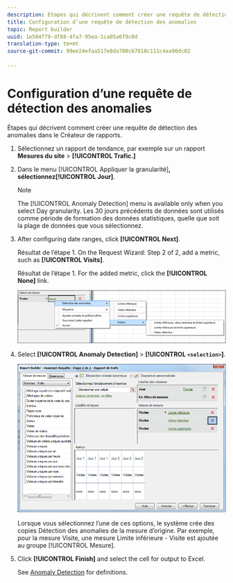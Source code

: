 ```yaml
---
description: Etapes qui décrivent comment créer une requête de détection des anomalies dans le créateur de rapports.
title: Configuration d’une requête de détection des anomalies
topic: Report builder
uuid: 1e504ff9-df88-4fa7-95ea-1ca05a6f9c0d
translation-type: tm+mt
source-git-commit: 99ee24efaa517e8da700c67818c111c4aa90dc02

---
```



# Configuration d’une requête de détection des anomalies

Étapes qui décrivent comment créer une requête de détection des anomalies dans le Créateur de rapports.

1. Sélectionnez un rapport de tendance, par exemple sur un rapport **Mesures du site** &gt; **[!UICONTROL Trafic.]**
1. Dans le menu [!UICONTROL Appliquer la granularité]**, sélectionnez[!UICONTROL Jour]**.

   >[!NOTE]
   >
   >The [!UICONTROL Anomaly Detection] menu is available only when you select Day granularity. Les 30 jours précédents de données sont utilisés comme période de formation des données statistiques, quelle que soit la plage de données que vous sélectionnez.

1. After configuring date ranges, click **[!UICONTROL Next]**.

   Résultat de l’étape 1. On the Request Wizard: Step 2 of 2, add a metric, such as **[!UICONTROL Visits]**.

   Résultat de l’étape 1. For the added metric, click the **[!UICONTROL None]** link.

   ![Résultat de l’étape](assets/anomaly_select.png)

1. Select **[!UICONTROL Anomaly Detection]** &gt; **[!UICONTROL `<selection>`]**.

   ![Infos sur l’étape](assets/anomaly_visit.png)

   Lorsque vous sélectionnez l’une de ces options, le système crée des copies Détection des anomalies de la mesure d’origine. Par exemple, pour la mesure Visite, une mesure Limite inférieure - Visite est ajoutée au groupe [!UICONTROL Mesure].
1. Click **[!UICONTROL Finish]** and select the cell for output to Excel.

   See [Anomaly Detection](/help/analyze/analysis-workspace/virtual-analyst/c-anomaly-detection/anomaly-detection.md) for definitions.
